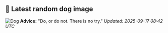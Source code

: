 ## 🐶 Latest random dog image
![Dog](https://images.dog.ceo/breeds/husky/n02110185_8397.jpg)
**Advice:** "Do, or do not. There is no try."
*Updated: 2025-09-17 08:42 UTC*
